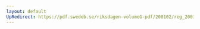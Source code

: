 ```yaml
---
layout: default
UpRedirect: https://pdf.swedeb.se/riksdagen-volumeG-pdf/200102/reg_200102/reg_200102_0281.pdf
---
```

